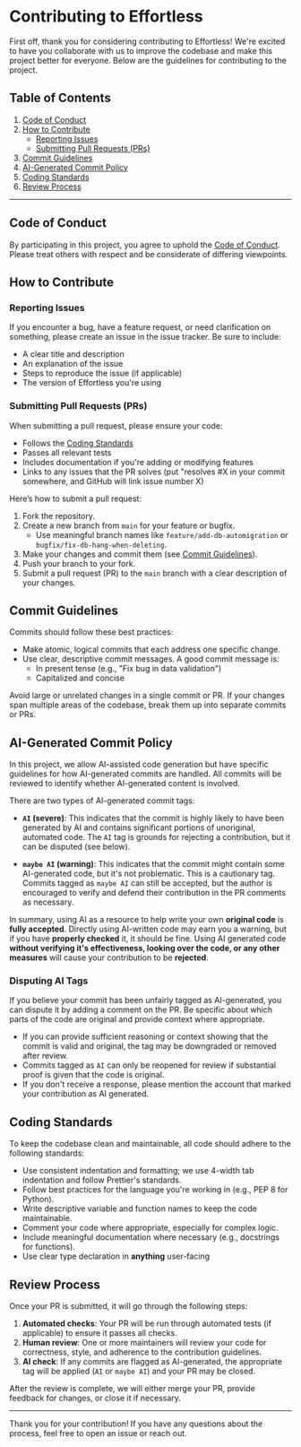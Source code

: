 # Contributing to Effortless

First off, thank you for considering contributing to Effortless! We're excited to have you collaborate with us to improve the codebase and make this project better for everyone. Below are the guidelines for contributing to the project.

## Table of Contents

1. [Code of Conduct](#code-of-conduct)
2. [How to Contribute](#how-to-contribute)
   - [Reporting Issues](#reporting-issues)
   - [Submitting Pull Requests (PRs)](#submitting-pull-requests-prs)
3. [Commit Guidelines](#commit-guidelines)
4. [AI-Generated Commit Policy](#ai-generated-commit-policy)
5. [Coding Standards](#coding-standards)
6. [Review Process](#review-process)

---

## Code of Conduct

By participating in this project, you agree to uphold the [Code of Conduct](https://docs.github.com/en/site-policy/github-terms/github-community-code-of-conduct). Please treat others with respect and be considerate of differing viewpoints.

## How to Contribute

### Reporting Issues

If you encounter a bug, have a feature request, or need clarification on something, please create an issue in the issue tracker. Be sure to include:

- A clear title and description
- An explanation of the issue
- Steps to reproduce the issue (if applicable)
- The version of Effortless you're using

### Submitting Pull Requests (PRs)

When submitting a pull request, please ensure your code:

- Follows the [Coding Standards](#coding-standards)
- Passes all relevant tests
- Includes documentation if you're adding or modifying features
- Links to any issues that the PR solves (put "resolves #X in your commit somewhere, and GitHub will link issue number X)

Here’s how to submit a pull request:

1. Fork the repository.
2. Create a new branch from `main` for your feature or bugfix.
   - Use meaningful branch names like `feature/add-db-automigration` or `bugfix/fix-db-hang-when-deleting`.
3. Make your changes and commit them (see [Commit Guidelines](#commit-guidelines)).
4. Push your branch to your fork.
5. Submit a pull request (PR) to the `main` branch with a clear description of your changes.

## Commit Guidelines

Commits should follow these best practices:

- Make atomic, logical commits that each address one specific change.
- Use clear, descriptive commit messages. A good commit message is:
  - In present tense (e.g., "Fix bug in data validation")
  - Capitalized and concise

Avoid large or unrelated changes in a single commit or PR. If your changes span multiple areas of the codebase, break them up into separate commits or PRs.

## AI-Generated Commit Policy

In this project, we allow AI-assisted code generation but have specific guidelines for how AI-generated commits are handled. All commits will be reviewed to identify whether AI-generated content is involved.

There are two types of AI-generated commit tags:

- **`AI` (severe)**: This indicates that the commit is highly likely to have been generated by AI and contains significant portions of unoriginal, automated code. The `AI` tag is grounds for rejecting a contribution, but it can be disputed (see below). 
  
- **`maybe AI` (warning)**: This indicates that the commit might contain some AI-generated code, but it's not problematic. This is a cautionary tag. Commits tagged as `maybe AI` can still be accepted, but the author is encouraged to verify and defend their contribution in the PR comments as necessary.

In summary, using AI as a resource to help write your own **original code** is **fully accepted**. Directly using AI-written code may earn you a warning, but if you have **properly checked** it, it should be fine. Using AI generated code **without verifying it's effectiveness, looking over the code, or any other measures** will cause your contribution to be **rejected**.

### Disputing AI Tags

If you believe your commit has been unfairly tagged as AI-generated, you can dispute it by adding a comment on the PR. Be specific about which parts of the code are original and provide context where appropriate.

- If you can provide sufficient reasoning or context showing that the commit is valid and original, the tag may be downgraded or removed after review.
- Commits tagged as `AI` can only be reopened for review if substantial proof is given that the code is original.
- If you don't receive a response, please mention the account that marked your contribution as AI generated.

## Coding Standards

To keep the codebase clean and maintainable, all code should adhere to the following standards:

- Use consistent indentation and formatting; we use 4-width tab indentation and follow Prettier's standards.
- Follow best practices for the language you're working in (e.g., PEP 8 for Python).
- Write descriptive variable and function names to keep the code maintainable.
- Comment your code where appropriate, especially for complex logic.
- Include meaningful documentation where necessary (e.g., docstrings for functions).
- Use clear type declaration in **anything** user-facing

## Review Process

Once your PR is submitted, it will go through the following steps:

1. **Automated checks**: Your PR will be run through automated tests (if applicable) to ensure it passes all checks.
2. **Human review**: One or more maintainers will review your code for correctness, style, and adherence to the contribution guidelines.
3. **AI check**: If any commits are flagged as AI-generated, the appropriate tag will be applied (`AI` or `maybe AI`) and your PR may be closed.

After the review is complete, we will either merge your PR, provide feedback for changes, or close it if necessary.

---

Thank you for your contribution! If you have any questions about the process, feel free to open an issue or reach out.
